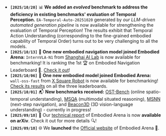 - **`[2025/10/20]`** 📊 **We added an *evolved* benchmark to address the deficiency in existing benchmarks' evaluation of Temporal Perception.** `EA-Temporal-Auto-20251020` generated by *our LLM-driven automated generation pipeline* is now available for strengthening the evaluation of Temporal Perception! The results exhibit that Temporal Action Understanding (corresponding to the fine-grained embodied capability of Temporal Order) turns out to be very challenging to all the models.
- **`[2025/10/13]`** 🎯 **One new embodied navigation model joined Embodied Arena:** `InternVLA-N1` from [Shanghai AI Lab](https://github.com/InternRobotics/InternNav) is now available for benchmarking! It is ranking the 1st 🏆 on Embodied Navigation Leaderboard 🎉. [Check it out](https://embodied-arena.beiyang.ren/#/leaderboard/263e7d41-65a5-4b7b-8f48-5c7b94ca916b/task)!
- **`[2025/10/06]`** 🎯 **One new embodied model joined Embodied Arena:** `wall-oss-fast` from [X Square Robot](https://huggingface.co/x-square-robot/wall-oss-fast) is now available for benchmarking! [Check its results](https://embodied-arena.beiyang.ren/#/leaderboard/09b4a56a-2e41-4103-a330-129381c24450/task) on all the three leaderboards.
- **`[2025/10/01]`** 📬 **New benchmarks received:** [OST-Bench](https://rbler1234.github.io/OSTBench.github.io/) (online spatio-temporal understanding), [MSQA](https://github.com/MSR3D/MSR3D) (multimodal situated reasoning), [MSNN](https://github.com/MSR3D/MSR3D) (next-step navigation), and [Beacon3D](https://github.com/beacon-3d/Beacon3D) (3D vision-language understanding) - currently in progress!
- **`[2025/09/18]`** 📄 Our [technical report](https://arxiv.org/pdf/2509.15273) of Embodied Arena is now **available on arXiv**. Check it out for more details 🔍!
- **`[2025/09/18]`** 🌐 We **launched** the [Official website](https://www.embodied-arena.com/) of Embodied Arena 🚀.

